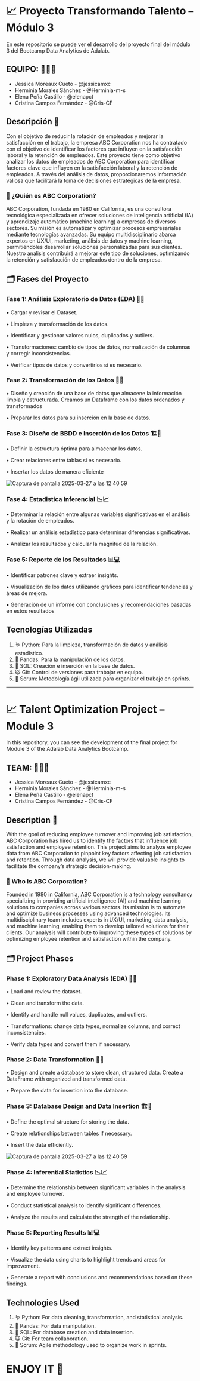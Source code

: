 # 📈 Proyecto Transformando Talento – Módulo 3

En este repositorio se puede ver el desarrollo del proyecto final del módulo 3 del Bootcamp Data Analytics de Adalab.

## EQUIPO: 👩‍👩‍👧
- Jessica Moreaux Cueto - @jessicamxc
- Herminia Morales Sánchez - @Herminia-m-s
- Elena Peña Castillo - @elenapct
- Cristina Campos Fernández - @Cris-CF

## Descripción 📝
Con el objetivo de reducir la rotación de empleados y mejorar la satisfacción en el trabajo, la empresa ABC Corporation nos ha contratado con el objetivo de identificar los factores que influyen en la satisfacción laboral y la retención de empleados.
Este proyecto tiene como objetivo analizar los datos de empleados de ABC Corporation para identificar factores clave que influyen en la satisfacción laboral y la retención de empleados. A través del análisis de datos, proporcionaremos información valiosa que facilitará la toma de decisiones estratégicas de la empresa.

### 🏢 ¿Quién es ABC Corporation?
ABC Corporation, fundada en 1980 en California, es una consultora tecnológica especializada en ofrecer soluciones de inteligencia artificial (IA) y aprendizaje automático (machine learning) a empresas de diversos sectores. Su misión es automatizar y optimizar procesos empresariales mediante tecnologías avanzadas. Su equipo multidisciplinario abarca expertos en UX/UI, marketing, análisis de datos y machine learning, permitiéndoles desarrollar soluciones personalizadas para sus clientes. Nuestro análisis contribuirá a mejorar este tipo de soluciones, optimizando la retención y satisfacción de empleados dentro de la empresa.

## 🗂️ Fases del Proyecto
### Fase 1: Análisis Exploratorio de Datos (EDA) 🧹🔬

•	Cargar y revisar el Dataset.

•	Limpieza y transformación de los datos.

•	Identificar y gestionar valores nulos, duplicados y outliers.

•	Transformaciones: cambio de tipos de datos, normalización de columnas y corregir inconsistencias.

•	Verificar tipos de datos y convertirlos si es necesario.

### Fase 2: Transformación de los Datos 🔧🔨
•	Diseño y creación de una base de datos que almacene la información limpia y estructurada. Creamos un Dataframe con los datos ordenados y transformados

•	Preparar los datos para su inserción en la base de datos.

### Fase 3: Diseño de BBDD e Inserción de los Datos 🏗️🚧
•	Definir la estructura óptima para almacenar los datos.

•	Crear relaciones entre tablas si es necesario.

•	Insertar los datos de manera eficiente

![Captura de pantalla 2025-03-27 a las 12 40 59](https://github.com/user-attachments/assets/cd8688f2-94c3-4873-ab1d-b279c49a0953)


### Fase 4: Estadistica Inferencial 📉📈
•	Determinar la relación entre algunas variables significativas en el análisis y la rotación de empleados. 

•	Realizar un análisis estadístico para determinar diferencias significativas.

•	Analizar los resultados y calcular la magnitud de la relación.

### Fase 5: Reporte de los Resultados 📊💻
•	Identificar patrones clave y extraer insights.

•	Visualización de los datos utilizando gráficos para identificar tendencias y áreas de mejora.

•	Generación de un informe con conclusiones y recomendaciones basadas en estos resultados


## Tecnologías Utilizadas
1.	🪱 Python: Para la limpieza, transformación de datos y análisis estadístico.
2.	🐼 Pandas: Para la manipulación de los datos.
3.	🐬 SQL: Creación e inserción en la base de datos.
4.	😺 Git: Control de versiones para trabajar en equipo.
5.	👥 Scrum: Metodología ágil utilizada para organizar el trabajo en sprints.

-----------------------------------------------------

# 📈 Talent Optimization Project – Module 3
In this repository, you can see the development of the final project for Module 3 of the Adalab Data Analytics Bootcamp.

## TEAM: 👩‍👩‍👧
- Jessica Moreaux Cueto - @jessicamxc
- Herminia Morales Sánchez - @Herminia-m-s
- Elena Peña Castillo - @elenapct
- Cristina Campos Fernández - @Cris-CF

## Description 📝
With the goal of reducing employee turnover and improving job satisfaction, ABC Corporation has hired us to identify the factors that influence job satisfaction and employee retention.
This project aims to analyze employee data from ABC Corporation to pinpoint key factors affecting job satisfaction and retention. Through data analysis, we will provide valuable insights to facilitate the company’s strategic decision-making.

### 🏢 Who is ABC Corporation?
Founded in 1980 in California, ABC Corporation is a technology consultancy specializing in providing artificial intelligence (AI) and machine learning solutions to companies across various sectors. Its mission is to automate and optimize business processes using advanced technologies. Its multidisciplinary team includes experts in UX/UI, marketing, data analysis, and machine learning, enabling them to develop tailored solutions for their clients.
Our analysis will contribute to improving these types of solutions by optimizing employee retention and satisfaction within the company.

## 🗂️ Project Phases

### Phase 1: Exploratory Data Analysis (EDA) 🧹🔬
• Load and review the dataset.

• Clean and transform the data.

• Identify and handle null values, duplicates, and outliers.

• Transformations: change data types, normalize columns, and correct inconsistencies.

• Verify data types and convert them if necessary.

### Phase 2: Data Transformation 🔨🔧
• Design and create a database to store clean, structured data. Create a DataFrame with organized and transformed data.

• Prepare the data for insertion into the database.

### Phase 3: Database Design and Data Insertion 🏗️🚧
• Define the optimal structure for storing the data.

• Create relationships between tables if necessary.

• Insert the data efficiently.

![Captura de pantalla 2025-03-27 a las 12 40 59](https://github.com/user-attachments/assets/0302660d-3c5a-4082-90c8-2746ace87b36)


### Phase 4: Inferential Statistics 📉📈
• Determine the relationship between significant variables in the analysis and employee turnover.

• Conduct statistical analysis to identify significant differences.

• Analyze the results and calculate the strength of the relationship.

### Phase 5: Reporting Results 📊💻
• Identify key patterns and extract insights.

• Visualize the data using charts to highlight trends and areas for improvement.

• Generate a report with conclusions and recommendations based on these findings.

## Technologies Used
1.	🪱 Python: For data cleaning, transformation, and statistical analysis.
2.	🐼 Pandas: For data manipulation.
3.	🐬 SQL: For database creation and data insertion.
4.	😺 Git: For team collaboration.
5.	👥 Scrum: Agile methodology used to organize work in sprints.


# ENJOY IT 🤩
